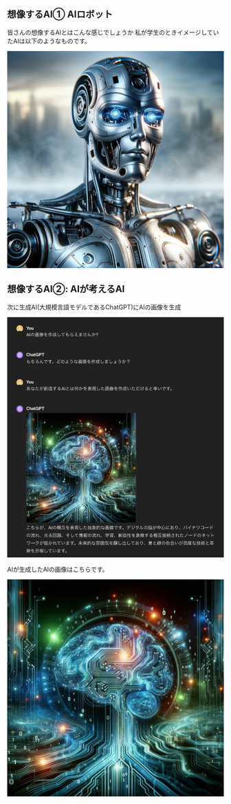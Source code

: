 ## 想像するAI① AIロボット

皆さんの想像するAIとはこんな感じでしょうか
私が学生のときイメージしていたAIは以下のようなものです。

![ターミネーターの画像](./images/ai_image_1.webp)

## 想像するAI②: AIが考えるAI

次に生成AI(大規模言語モデルであるChatGPT)にAIの画像を生成

![AIが想像するAI](./images/ai_image_2_chat.png)

AIが生成したAIの画像はこちらです。

![ChatGPTが生成した画像](./images/ai_image_2.webp)